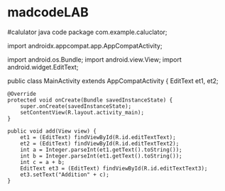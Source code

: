 # madcodeLAB
#calulator java code
package com.example.caluclator;

import androidx.appcompat.app.AppCompatActivity;

import android.os.Bundle;
import android.view.View;
import android.widget.EditText;

public class MainActivity extends AppCompatActivity {
    EditText et1, et2;

    @Override
    protected void onCreate(Bundle savedInstanceState) {
        super.onCreate(savedInstanceState);
        setContentView(R.layout.activity_main);
    }

    public void add(View view) {
        et1 = (EditText) findViewById(R.id.editTextText);
        et2 = (EditText) findViewById(R.id.editTextText2);
        int a = Integer.parseInt(et1.getText().toString());
        int b = Integer.parseInt(et1.getText().toString());
        int c = a + b;
        EditText et3 = (EditText) findViewById(R.id.editTextText3);
        et3.setText("Addition" + c);
    }

